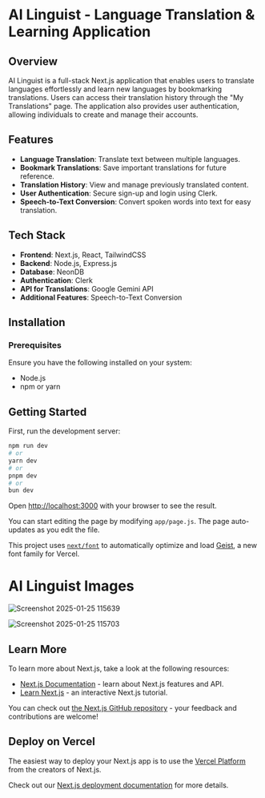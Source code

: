 # AI Linguist - Language Translation & Learning Application

## Overview

AI Linguist is a full-stack Next.js application that enables users to translate languages effortlessly and learn new languages by bookmarking translations. Users can access their translation history through the "My Translations" page. The application also provides user authentication, allowing individuals to create and manage their accounts.

## Features

- **Language Translation**: Translate text between multiple languages.
- **Bookmark Translations**: Save important translations for future reference.
- **Translation History**: View and manage previously translated content.
- **User Authentication**: Secure sign-up and login using Clerk.
- **Speech-to-Text Conversion**: Convert spoken words into text for easy translation.

## Tech Stack

- **Frontend**: Next.js, React, TailwindCSS
- **Backend**: Node.js, Express.js
- **Database**: NeonDB
- **Authentication**: Clerk
- **API for Translations**: Google Gemini API
- **Additional Features**: Speech-to-Text Conversion

## Installation

### Prerequisites

Ensure you have the following installed on your system:

- Node.js
- npm or yarn

## Getting Started

First, run the development server:

```bash
npm run dev
# or
yarn dev
# or
pnpm dev
# or
bun dev
```

Open [http://localhost:3000](http://localhost:3000) with your browser to see the result.

You can start editing the page by modifying `app/page.js`. The page auto-updates as you edit the file.

This project uses [`next/font`](https://nextjs.org/docs/app/building-your-application/optimizing/fonts) to automatically optimize and load [Geist](https://vercel.com/font), a new font family for Vercel.

# AI Linguist Images

![Screenshot 2025-01-25 115639](https://github.com/user-attachments/assets/47fde6f9-d59f-4634-bb08-a5d32e5d0275)

![Screenshot 2025-01-25 115703](https://github.com/user-attachments/assets/556e13c4-8c23-4fd0-9cb3-263187b7b886)


## Learn More

To learn more about Next.js, take a look at the following resources:

- [Next.js Documentation](https://nextjs.org/docs) - learn about Next.js features and API.
- [Learn Next.js](https://nextjs.org/learn) - an interactive Next.js tutorial.

You can check out [the Next.js GitHub repository](https://github.com/vercel/next.js) - your feedback and contributions are welcome!

## Deploy on Vercel

The easiest way to deploy your Next.js app is to use the [Vercel Platform](https://vercel.com/new?utm_medium=default-template&filter=next.js&utm_source=create-next-app&utm_campaign=create-next-app-readme) from the creators of Next.js.

Check out our [Next.js deployment documentation](https://nextjs.org/docs/app/building-your-application/deploying) for more details.
